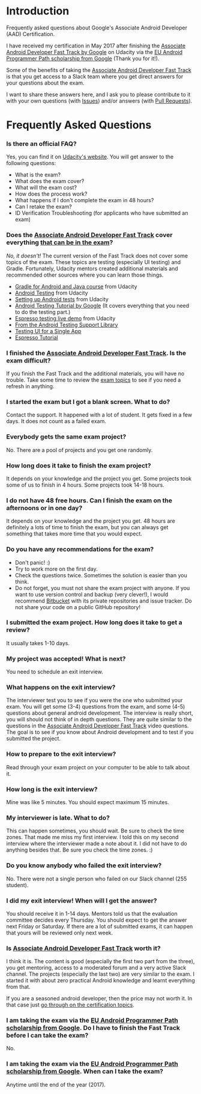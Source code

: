 # Introduction

Frequently asked questions about Google's Associate Android Developer (AAD) Certification.

I have received my certification in May 2017 after finishing the [Associate Android Developer Fast Track by Google](https://www.udacity.com/course/associate-android-developer-fast-track--nd818) on Udacity via the [EU Android Programmer Path scholarship from Google](https://www.udacity.com/google-scholarships) (Thank you for it!).

Some of the benefits of taking the [Associate Android Developer Fast Track](https://www.udacity.com/course/associate-android-developer-fast-track--nd818) is that you get access to a Slack team where you get direct answers for your questions about the exam.

I want to share these answers here, and I ask you to please contribute to it with your own questions (with [Issues](https://github.com/gabor-meszaros/aad-certification-faq/issues)) and/or answers (with [Pull Requests](https://github.com/gabor-meszaros/aad-certification-faq/pulls)).

# Frequently Asked Questions

### Is there an official FAQ?

Yes, you can find it on [Udacity's website](https://www.udacity.com/google-certifications). You will get answer to the following questions:

  - What is the exam?
  - What does the exam cover?
  - What will the exam cost?
  - How does the process work?
  - What happens if I don't complete the exam in 48 hours?
  - Can I retake the exam?
  - ID Verification Troubleshooting (for applicants who have submitted an exam)

### Does the [Associate Android Developer Fast Track](https://www.udacity.com/course/associate-android-developer-fast-track--nd818) cover everything [that can be in the exam](https://www.udacity.com/google-certifications#exam-details)?

*No, it doesn't!* The current version of the Fast Track does not cover some topics of the exam. These topics are testing (especially UI testing) and Gradle. Fortunately, Udacity mentors created additional materials and recommended other sources where you can learn those things. 

  - [Gradle for Android and Java course](https://www.udacity.com/course/gradle-for-android-and-java--ud867) from Udacity
  - [Android Testing](https://classroom.udacity.com/courses/ud867/lessons/3983839023/concepts/43479588550923) from Udacity
  - [Setting up Android tests](https://classroom.udacity.com/courses/ud867/lessons/3983839023/concepts/43260001340923) from Udacity
  - [Android Testing Tutorial by Google](https://codelabs.developers.google.com/codelabs/android-testing/index.html?index=..%2F..%2Findex#0) (It covers everything that you need to do the testing part.)
  - [Espresso testing live demo](https://youtu.be/NEsuF6Kc2WM?t=2h35m) from Udacity
  - [From the Android Testing Support Library](https://google.github.io/android-testing-support-library/docs/espresso/)
  - [Testing UI for a Single App](https://developer.android.com/training/testing/ui-testing/espresso-testing.html)
  - [Espresso Tutorial](http://www.vogella.com/tutorials/AndroidTestingEspresso/article.html)

### I finished the [Associate Android Developer Fast Track](https://www.udacity.com/course/associate-android-developer-fast-track--nd818). Is the exam difficult?

If you finish the Fast Track and the additional materials, you will have no trouble. Take some time to review the [exam topics](https://www.udacity.com/google-certifications#exam-details) to see if you need a refresh in anything.

### I started the exam but I got a blank screen. What to do?

Contact the support. It happened with a lot of student. It gets fixed in a few days. It does not count as a failed exam.

### Everybody gets the same exam project?

No. There are a pool of projects and you get one randomly.

### How long does it take to finish the exam project?

It depends on your knowledge and the project you get. Some projects took some of us to finish in 4 hours. Some projects took 14-18 hours.

### I do not have 48 free hours. Can I finish the exam on the afternoons or in one day?

It depends on your knowledge and the project you get. 48 hours are definitely a lots of time to finish the exam, but you can always get something that takes more time that you would expect.

### Do you have any recommendations for the exam?

  - Don't panic! :)
  - Try to work more on the first day.
  - Check the questions twice. Sometimes the solution is easier than you think.
  - Do not forget, you must not share the exam project with anyone. If you want to use version control and backup (very clever!), I would recommend [Bitbucket](https://bitbucket.org) with its private repositories and issue tracker. Do not share your code on a public GitHub repository!

### I submitted the exam project. How long does it take to get a review?

It usually takes 1-10 days.

### My project was accepted! What is next?

You need to schedule an exit interview.

### What happens on the exit interview?

The interviewer test you to see if you were the one who submitted your exam. You will get some (3-4) questions from the exam, and some (4-5) questions about general android development. The interview is really short, you will should not think of in depth questions. They are quite similar to the questions in the [Associate Android Developer Fast Track](https://www.udacity.com/course/associate-android-developer-fast-track--nd818) video questions. The goal is to see if you know about Android development and to test if you submitted the project.

### How to prepare to the exit interview?

Read through your exam project on your computer to be able to talk about it.

### How long is the exit interview?

Mine was like 5 minutes. You should expect maximum 15 minutes.

### My interviewer is late. What to do?

This can happen sometimes, you should wait. Be sure to check the time zones. That made me miss my first interview. I told this on my second interview where the interviewer made a note about it. I did not have to do anything besides that. Be sure you check the time zones. :)

### Do you know anybody who failed the exit interview?

No. There were not a single person who failed on our Slack channel (255 student).

### I did my exit interview! When will I get the answer?

You should receive it in 1-14 days. Mentors told us that the evaluation committee decides every Thursday. You should expect to get the answer next Friday or Saturday. If there are a lot of submitted exams, it can happen that yours will be reviewed only next week.

### Is [Associate Android Developer Fast Track](https://www.udacity.com/course/associate-android-developer-fast-track--nd818) worth it?

I think it is. The content is good (especially the first two part from the three), you get mentoring, access to a moderated forum and a very active Slack channel. The projects (especially the last two) are very similar to the exam. I started it with about zero practical Android knowledge and learnt everything from that.

If you are a seasoned android developer, then the price may not worth it. In that case just [go through on the certification topics](https://www.udacity.com/google-certifications#exam-details).

### I am taking the exam via the [EU Android Programmer Path scholarship from Google](https://www.udacity.com/google-scholarships). Do I have to finish the Fast Track before I can take the exam?

No.

### I am taking the exam via the [EU Android Programmer Path scholarship from Google](https://www.udacity.com/google-scholarships). When can I take the exam?

Anytime until the end of the year (2017).


